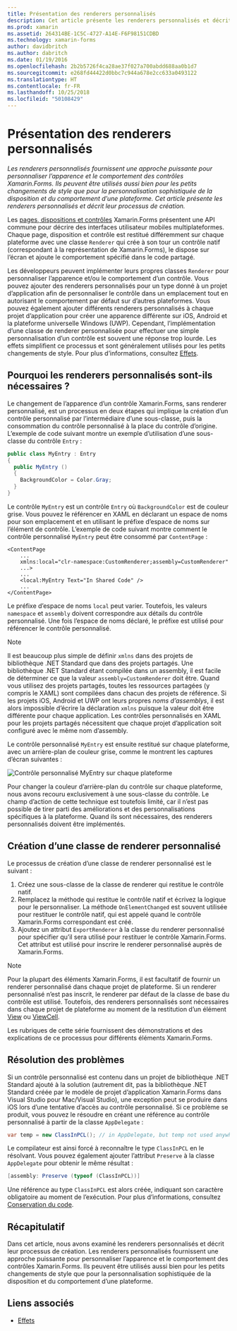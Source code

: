 ```yaml
---
title: Présentation des renderers personnalisés
description: Cet article présente les renderers personnalisés et décrit leur processus de création.
ms.prod: xamarin
ms.assetid: 264314BE-1C5C-4727-A14E-F6F98151CDBD
ms.technology: xamarin-forms
author: davidbritch
ms.author: dabritch
ms.date: 01/19/2016
ms.openlocfilehash: 2b2b5726f4ca28ae37f027a700abdd688aa0b1d7
ms.sourcegitcommit: e268fd44422d0bbc7c944a678e2cc633a0493122
ms.translationtype: HT
ms.contentlocale: fr-FR
ms.lasthandoff: 10/25/2018
ms.locfileid: "50108429"
---
```

# <a name="introduction-to-custom-renderers"></a>Présentation des renderers personnalisés

_Les renderers personnalisés fournissent une approche puissante pour personnaliser l’apparence et le comportement des contrôles Xamarin.Forms. Ils peuvent être utilisés aussi bien pour les petits changements de style que pour la personnalisation sophistiquée de la disposition et du comportement d’une plateforme. Cet article présente les renderers personnalisés et décrit leur processus de création._

Les [pages, dispositions et contrôles](~/xamarin-forms/user-interface/controls/index.md) Xamarin.Forms présentent une API commune pour décrire des interfaces utilisateur mobiles multiplateformes. Chaque page, disposition et contrôle est restitué différemment sur chaque plateforme avec une classe `Renderer` qui crée à son tour un contrôle natif (correspondant à la représentation de Xamarin.Forms), le dispose sur l’écran et ajoute le comportement spécifié dans le code partagé.

Les développeurs peuvent implémenter leurs propres classes `Renderer` pour personnaliser l’apparence et/ou le comportement d’un contrôle. Vous pouvez ajouter des renderers personnalisés pour un type donné à un projet d’application afin de personnaliser le contrôle dans un emplacement tout en autorisant le comportement par défaut sur d’autres plateformes. Vous pouvez également ajouter différents renderers personnalisés à chaque projet d’application pour créer une apparence différente sur iOS, Android et la plateforme universelle Windows (UWP). Cependant, l’implémentation d’une classe de renderer personnalisée pour effectuer une simple personnalisation d’un contrôle est souvent une réponse trop lourde. Les effets simplifient ce processus et sont généralement utilisés pour les petits changements de style. Pour plus d’informations, consultez [Effets](~/xamarin-forms/app-fundamentals/effects/index.md).

## <a name="examining-why-custom-renderers-are-necessary"></a>Pourquoi les renderers personnalisés sont-ils nécessaires ?

Le changement de l’apparence d’un contrôle Xamarin.Forms, sans renderer personnalisé, est un processus en deux étapes qui implique la création d’un contrôle personnalisé par l’intermédiaire d’une sous-classe, puis la consommation du contrôle personnalisé à la place du contrôle d’origine. L’exemple de code suivant montre un exemple d’utilisation d’une sous-classe du contrôle `Entry` :

```csharp
public class MyEntry : Entry
{
  public MyEntry ()
  {
    BackgroundColor = Color.Gray;
  }
}
```

Le contrôle `MyEntry` est un contrôle `Entry` où `BackgroundColor` est de couleur grise. Vous pouvez le référencer en XAML en déclarant un espace de noms pour son emplacement et en utilisant le préfixe d’espace de noms sur l’élément de contrôle. L’exemple de code suivant montre comment le contrôle personnalisé `MyEntry` peut être consommé par `ContentPage` :

```xaml
<ContentPage
    ...
    xmlns:local="clr-namespace:CustomRenderer;assembly=CustomRenderer"
    ...>
    ...
    <local:MyEntry Text="In Shared Code" />
    ...
</ContentPage>
```

Le préfixe d’espace de noms `local` peut varier. Toutefois, les valeurs `namespace` et `assembly` doivent correspondre aux détails du contrôle personnalisé. Une fois l’espace de noms déclaré, le préfixe est utilisé pour référencer le contrôle personnalisé.

> [!NOTE]
> Il est beaucoup plus simple de définir `xmlns` dans des projets de bibliothèque .NET Standard que dans des projets partagés. Une bibliothèque .NET Standard étant compilée dans un assembly, il est facile de déterminer ce que la valeur `assembly=CustomRenderer` doit être. Quand vous utilisez des projets partagés, toutes les ressources partagées (y compris le XAML) sont compilées dans chacun des projets de référence. Si les projets iOS, Android et UWP ont leurs propres *noms d’assemblys*, il est alors impossible d’écrire la déclaration `xmlns` puisque la valeur doit être différente pour chaque application. Les contrôles personnalisés en XAML pour les projets partagés nécessitent que chaque projet d’application soit configuré avec le même nom d’assembly.

Le contrôle personnalisé `MyEntry` est ensuite restitué sur chaque plateforme, avec un arrière-plan de couleur grise, comme le montrent les captures d’écran suivantes :

![](introduction-images/screenshots.png "Contrôle personnalisé MyEntry sur chaque plateforme")

Pour changer la couleur d’arrière-plan du contrôle sur chaque plateforme, nous avons recouru exclusivement à une sous-classe du contrôle. Le champ d’action de cette technique est toutefois limité, car il n’est pas possible de tirer parti des améliorations et des personnalisations spécifiques à la plateforme. Quand ils sont nécessaires, des renderers personnalisés doivent être implémentés.

## <a name="creating-a-custom-renderer-class"></a>Création d’une classe de renderer personnalisé

Le processus de création d’une classe de renderer personnalisé est le suivant :

1. Créez une sous-classe de la classe de renderer qui restitue le contrôle natif.
1. Remplacez la méthode qui restitue le contrôle natif et écrivez la logique pour le personnaliser. La méthode `OnElementChanged` est souvent utilisée pour restituer le contrôle natif, qui est appelé quand le contrôle Xamarin.Forms correspondant est créé.
1. Ajoutez un attribut `ExportRenderer` à la classe du renderer personnalisé pour spécifier qu’il sera utilisé pour restituer le contrôle Xamarin.Forms. Cet attribut est utilisé pour inscrire le renderer personnalisé auprès de Xamarin.Forms.

> [!NOTE]
> Pour la plupart des éléments Xamarin.Forms, il est facultatif de fournir un renderer personnalisé dans chaque projet de plateforme. Si un renderer personnalisé n’est pas inscrit, le renderer par défaut de la classe de base du contrôle est utilisé. Toutefois, des renderers personnalisés sont nécessaires dans chaque projet de plateforme au moment de la restitution d’un élément [View](xref:Xamarin.Forms.View) ou [ViewCell](xref:Xamarin.Forms.ViewCell).

Les rubriques de cette série fournissent des démonstrations et des explications de ce processus pour différents éléments Xamarin.Forms.

## <a name="troubleshooting"></a>Résolution des problèmes

Si un contrôle personnalisé est contenu dans un projet de bibliothèque .NET Standard ajouté à la solution (autrement dit, pas la bibliothèque .NET Standard créée par le modèle de projet d’application Xamarin.Forms dans Visual Studio pour Mac/Visual Studio), une exception peut se produire dans iOS lors d’une tentative d’accès au contrôle personnalisé. Si ce problème se produit, vous pouvez le résoudre en créant une référence au contrôle personnalisé à partir de la classe `AppDelegate` :

```csharp
var temp = new ClassInPCL(); // in AppDelegate, but temp not used anywhere
```

Le compilateur est ainsi forcé à reconnaître le type `ClassInPCL` en le résolvant. Vous pouvez également ajouter l’attribut `Preserve` à la classe `AppDelegate` pour obtenir le même résultat :

```csharp
[assembly: Preserve (typeof (ClassInPCL))]
```

Une référence au type `ClassInPCL` est alors créée, indiquant son caractère obligatoire au moment de l’exécution. Pour plus d’informations, consultez [Conservation du code](~/ios/deploy-test/linker.md).

## <a name="summary"></a>Récapitulatif

Dans cet article, nous avons examiné les renderers personnalisés et décrit leur processus de création. Les renderers personnalisés fournissent une approche puissante pour personnaliser l’apparence et le comportement des contrôles Xamarin.Forms. Ils peuvent être utilisés aussi bien pour les petits changements de style que pour la personnalisation sophistiquée de la disposition et du comportement d’une plateforme.


## <a name="related-links"></a>Liens associés

- [Effets](~/xamarin-forms/app-fundamentals/effects/index.md)
